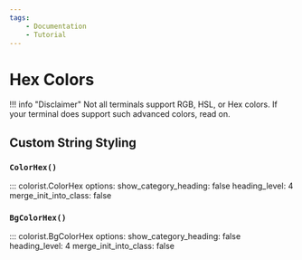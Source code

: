 ```yaml
---
tags:
    - Documentation
    - Tutorial
---
```


# Hex Colors
!!! info "Disclaimer"
    Not all terminals support RGB, HSL, or Hex colors. If your terminal does support such advanced colors, read on.

## Custom String Styling
### `ColorHex()`
::: colorist.ColorHex
    options:
      show_category_heading: false
      heading_level: 4
      merge_init_into_class: false

### `BgColorHex()`
::: colorist.BgColorHex
    options:
      show_category_heading: false
      heading_level: 4
      merge_init_into_class: false
